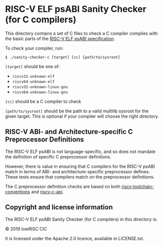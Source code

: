 # RISC-V ELF psABI Sanity Checker (for C compilers)

This directory contains a set of C files to check a C compiler complies with
the basic parts of the [RISC-V ELF psABI specification](../riscv-elf.md).

To check your compiler, run:

```
$ ./sanity-checker-c [target] [cc] [path/to/sysroot]
```

`[target]` should be one of:
  - `riscv32-unknown-elf`
  - `riscv64-unknown-elf`
  - `riscv32-unknown-linux-gnu`
  - `riscv64-unknown-linux-gnu`

`[cc]` should be a C compiler to check

`[path/to/sysroot]` should be the path to a valid multilib sysroot for the given
target. This is optional if your compiler will choose the right directory.

## RISC-V ABI- and Architecture-specific C Preprocessor Definitions

The RISC-V ELF psABI is not language-specific, and so does not mandate the
definition of specific C preprocessor definitions.

However, there is value in ensuring that C compilers for the RISC-V psABI match
in terms of ABI- and architecture-specific preprocessor defines. These tests
ensure that compilers match on the preprocessor definitions.

The C preprocessor definition checks are based on both
[riscv-toolchain-conventions](https://github.com/riscv/riscv-toolchain-conventions#cc-preprocessor-definitions)
and
[riscv-c-api](https://github.com/riscv/riscv-c-api-doc/blob/master/riscv-c-api.md#preprocessor-definitions).

## Copyright and license information

The RISC-V ELF psABI Sanity Checker (for C compilers) in this directory is:

 &copy; 2019 lowRISC CIC

It is licensed under the Apache 2.0 licence, available in LICENSE.txt.

